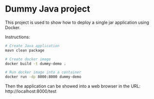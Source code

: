 # Dummy Java project 

This project is used to show how to deploy a single jar application using Docker.


Instructions:
```sh
# Create Java application
mavn clean package

# Create docker image
docker build -t dummy-demo .

# Run docker image into a container
docker run -dp 8000:8000 dummy-demo

```

Then the application can be showed into a web browser in the URL: http://localhost:8000/test

